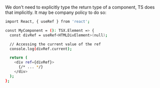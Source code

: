 We don't need to explicitly type the return type of a component, TS does that implicitly.
It may be company policy to do so:

```sh
import React, { useRef } from 'react';

const MyComponent = (): TSX.Element => {
  const divRef = useRef<HTMLDivElement>(null);

  // Accessing the current value of the ref
  console.log(divRef.current);

  return (
    <div ref={divRef}>
      {/* ... */}
    </div>
  );
};
```